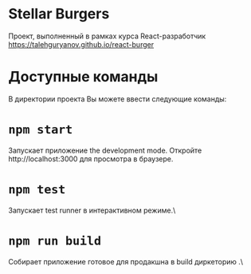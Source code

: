 # Stellar Burgers
Проект, выполненный в рамках курса React-разработчик
https://talehguryanov.github.io/react-burger

# Доступные команды
В директории проекта Вы можете ввести следующие команды:

# `npm start`
Запускает приложение the development mode.
Откройте http://localhost:3000 для просмотра в браузере.

# `npm test`
Запускает test runner в интерактивном режиме.\

# `npm run build`
Собирает приложение готовое для продакшна в build диркеторию .\
